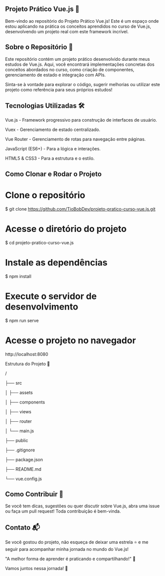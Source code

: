 ## Projeto Prático Vue.js 🚀



Bem-vindo ao repositório do Projeto Prático Vue.js! Este é um espaço onde estou aplicando na prática os conceitos aprendidos no curso de Vue.js, desenvolvendo um projeto real com este framework incrível.

## Sobre o Repositório 📝

Este repositório contém um projeto prático desenvolvido durante meus estudos de Vue.js. Aqui, você encontrará implementações concretas dos conceitos abordados no curso, como criação de componentes, gerenciamento de estado e integração com APIs.

Sinta-se à vontade para explorar o código, sugerir melhorias ou utilizar este projeto como referência para seus próprios estudos!

## Tecnologias Utilizadas 🛠️

Vue.js - Framework progressivo para construção de interfaces de usuário.

Vuex - Gerenciamento de estado centralizado.

Vue Router - Gerenciamento de rotas para navegação entre páginas.

JavaScript (ES6+) - Para a lógica e interações.

HTML5 & CSS3 - Para a estrutura e o estilo.

## Como Clonar e Rodar o Projeto

# Clone o repositório
$ git clone https://github.com/TioBobDev/projeto-pratico-curso-vue.js.git

# Acesse o diretório do projeto
$ cd projeto-pratico-curso-vue.js

# Instale as dependências
$ npm install

# Execute o servidor de desenvolvimento
$ npm run serve

# Acesse o projeto no navegador
http://localhost:8080

Estrutura do Projeto 📁

/

├── src

│   ├── assets

│   ├── components

│   ├── views

│   ├── router

│   └── main.js

├── public

├── .gitignore

├── package.json

├── README.md

└── vue.config.js


## Como Contribuir 🤝

Se você tem dicas, sugestões ou quer discutir sobre Vue.js, abra uma issue ou faça um pull request! Toda contribuição é bem-vinda.

## Contato 📬

Se você gostou do projeto, não esqueça de deixar uma estrela ⭐ e me seguir para acompanhar minha jornada no mundo do Vue.js!



"A melhor forma de aprender é praticando e compartilhando!" 🚀

Vamos juntos nessa jornada! 🌟
